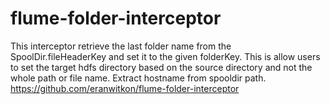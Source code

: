 # flume-folder-interceptor

This interceptor retrieve the last folder name from the SpoolDir.fileHeaderKey and set it to the given folderKey.
This is allow users to set the target hdfs directory based on the source directory and not the whole path or file name.
Extract hostname from spooldir path.
https://github.com/eranwitkon/flume-folder-interceptor
